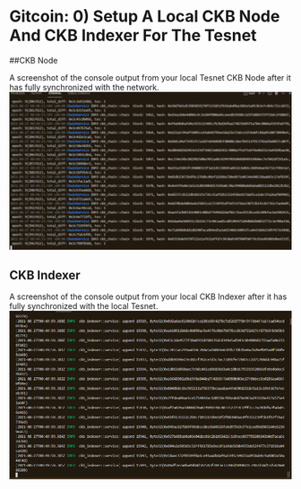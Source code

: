 # Gitcoin: 0) Setup A Local CKB Node And CKB Indexer For The Tesnet

##CKB Node

A screenshot of the console output from your local Tesnet CKB Node after it has fully synchronized with the network.
![](1.png)


## CKB Indexer

A screenshot of the console output from your local  CKB Indexer after it has fully synchronized with the local Tesnet.
![](2.png)